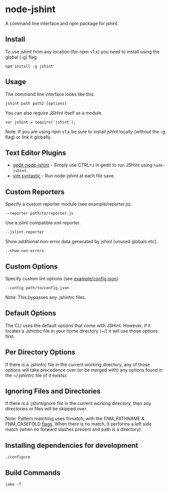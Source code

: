 # node-jshint

A command line interface and npm package for jshint.

## Install

To use jshint from any location (for npm v1.x) you need to install using the global (-g) flag. 

    npm install -g jshint

## Usage

The command line interface looks like this.

    jshint path path2 [options]

You can also require JSHint itself as a module.

    var jshint = require('jshint');

Note: If you are using npm v1.x be sure to install jshint locally (without the -g flag) or link it globally.

## Text Editor Plugins

* [gedit-node-jshint](https://github.com/niftylettuce/gedit-node-jshint) - Simply use CTRL+J in gedit to run JSHint using `node-jshint`.
* [vim syntastic](https://github.com/scrooloose/syntastic) - Run node-jshint at each file save.

## Custom Reporters

Specify a custom reporter module (see example/reporter.js).

    --reporter path/to/reporter.js

Use a jslint compatible xml reporter.

    --jslint-reporter

Show additional non-error data generated by jshint (unused globals etc).

    --show-non-errors

## Custom Options

Specify custom lint options (see [example/config.json](https://github.com/jshint/node-jshint/blob/master/example/config.json)).

    --config path/to/config.json

Note: This bypasses any .jshintrc files.

## Default Options

The CLI uses the default options that come with JSHint. However, if it locates a .jshintrc file in your home directory (~/) it will use those options first.

## Per Directory Options

If there is a .jshintrc file in the current working directory, any of those options will take precedence over (or be merged with) any options found in the ~/.jshintrc file (if it exists).

## Ignoring Files and Directories

If there is a .jshintignore file in the current working directory, then any directories or files will be skipped over.

Note: Pattern matching uses fnmatch, with the FNM_PATHNAME & FNM_CASEFOLD [flags](https://github.com/isaacs/node-glob/blob/master/README.md). When there is no match, it performs a left side match (when no forward slashes present and path is a directory).

## Installing dependencies for development

    ./configure

## Build Commands

    jake -T

